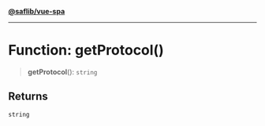 [**@saflib/vue-spa**](../index.md)

***

# Function: getProtocol()

> **getProtocol**(): `string`

## Returns

`string`
